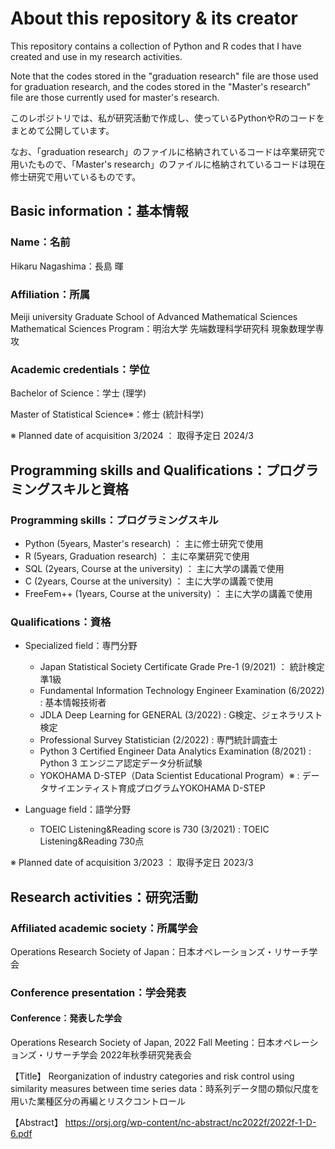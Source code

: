 # About this repository & its creator

This repository contains a collection of Python and R codes that I have created and use in my research activities.

Note that the codes stored in the "graduation research" file are those used for graduation research, and the codes stored in the "Master's research" file are those currently used for master's research.

このレポジトリでは、私が研究活動で作成し、使っているPythonやRのコードをまとめて公開しています。

なお、「graduation research」のファイルに格納されているコードは卒業研究で用いたもので、「Master's research」のファイルに格納されているコードは現在修士研究で用いているものです。

## Basic information：基本情報
### Name：名前
Hikaru Nagashima：長島 暉

### Affiliation：所属
Meiji university Graduate School of Advanced Mathematical Sciences Mathematical Sciences Program：明治大学 先端数理科学研究科 現象数理学専攻

### Academic credentials：学位
Bachelor of Science：学士 (理学)

Master of Statistical Science※：修士 (統計科学)

※ Planned date of acquisition 3/2024 ： 取得予定日 2024/3

## Programming skills and Qualifications：プログラミングスキルと資格
### Programming skills：プログラミングスキル
- Python (5years, Master's research) ： 主に修士研究で使用
- R (5years, Graduation research) ： 主に卒業研究で使用
- SQL (2years, Course at the university) ： 主に大学の講義で使用
- C (2years, Course at the university) ： 主に大学の講義で使用
- FreeFem++ (1years, Course at the university) ： 主に大学の講義で使用

### Qualifications：資格
- Specialized field：専門分野
  - Japan Statistical Society Certificate Grade Pre-1 (9/2021) ： 統計検定準1級
  - Fundamental Information Technology Engineer Examination (6/2022) : 基本情報技術者
  - JDLA Deep Learning for GENERAL (3/2022) : G検定、ジェネラリスト検定
  - Professional Survey Statistician (2/2022) : 専門統計調査士
  - Python 3 Certified Engineer Data Analytics Examination (8/2021) : Python 3 エンジニア認定データ分析試験
  - YOKOHAMA D-STEP（Data Scientist Educational Program）※ : データサイエンティスト育成プログラムYOKOHAMA D-STEP
 
- Language field：語学分野
  - TOEIC Listening&Reading score is 730 (3/2021) : TOEIC Listening&Reading 730点

※ Planned date of acquisition 3/2023 ： 取得予定日 2023/3

## Research activities：研究活動
### Affiliated academic society：所属学会
Operations Research Society of Japan：日本オペレーションズ・リサーチ学会

### Conference presentation：学会発表
#### Conference：発表した学会
Operations Research Society of Japan, 2022 Fall Meeting：日本オペレーションズ・リサーチ学会 2022年秋季研究発表会

  【Title】
  Reorganization of industry categories and risk control using similarity measures between time series data：時系列データ間の類似尺度を用いた業種区分の再編とリスクコントロール

  【Abstract】
  https://orsj.org/wp-content/nc-abstract/nc2022f/2022f-1-D-6.pdf

